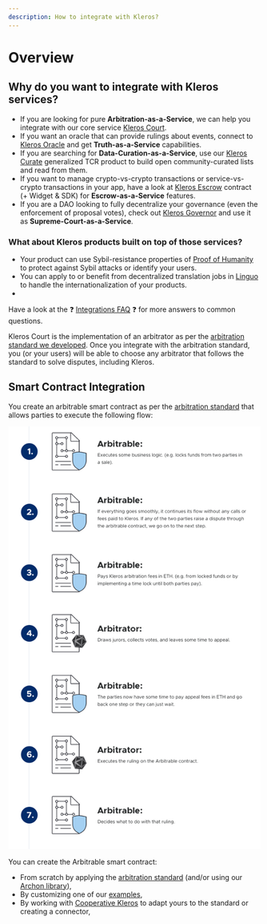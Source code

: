 ```yaml
---
description: How to integrate with Kleros?
---
```


# Overview

## Why do you want to integrate with Kleros services?

* If you are looking for pure **Arbitration-as-a-Service**, we can help you integrate with our core service [Kleros Court](https://kleros.gitbook.io/docs/products/court).
* If you want an oracle that can provide rulings about events, connect to [Kleros Oracle](https://kleros.gitbook.io/docs/products/oracle) and get **Truth-as-a-Service** capabilities.
* If you are searching for **Data-Curation-as-a-Service**, use our [Kleros Curate](https://kleros.gitbook.io/docs/products/curate) generalized TCR product to build open community-curated lists and read from them.
* If you want to manage crypto-vs-crypto transactions or service-vs-crypto transactions in your app, have a look at [Kleros Escrow](https://kleros.gitbook.io/docs/products/escrow) contract \(+ Widget & SDK\) for **Escrow-as-a-Service** features.
* If you are a DAO looking to fully decentralize your governance \(even the enforcement of proposal votes\), check out [Kleros Governor](https://kleros.gitbook.io/docs/products/governor) and use it as **Supreme-Court-as-a-Service**.

### What about Kleros products built on top of those services?

* Your product can use Sybil-resistance properties of [Proof of Humanity](https://kleros.gitbook.io/docs/products/proof-of-humanity) to protect against Sybil attacks or identify your users.
* You can apply to or benefit from decentralized translation jobs in [Linguo](https://kleros.gitbook.io/docs/products/linguo) to handle the internationalization of your products.
* 
Have a look at the ❓ [Integrations FAQ](https://kleros.gitbook.io/docs/integrations/integrations-faq) ❓ for more answers to common questions.

Kleros Court is the implementation of an arbitrator as per the [arbitration standard we developed](https://kleros.gitbook.io/docs/developer/erc-792-arbitration-standard). Once you integrate with the arbitration standard, you \(or your users\) will be able to choose any arbitrator that follows the standard to solve disputes, including Kleros. 

## Smart Contract Integration

You create an arbitrable smart contract as per the [arbitration standard](https://kleros.gitbook.io/docs/developer/erc-792-arbitration-standard) that allows parties to execute the following flow:

![](../.gitbook/assets/image%20%286%29.png)

You can create the Arbitrable smart contract:

* From scratch by applying the [arbitration standard](https://kleros.gitbook.io/docs/developer/erc-792-arbitration-standard) \(and/or using our [Archon library](https://kleros.gitbook.io/docs/integrations/integration-tools/archon-ethereum-arbitration-standard-api)\),
* By customizing one of our [examples](https://github.com/kleros/kleros-interaction),
* By working with [Cooperative Kleros](mailto:contact@kleros.io) to adapt yours to the standard or creating a connector,

